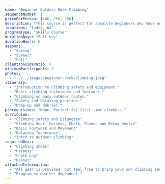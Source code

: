 ```yaml
---
name: "Beginner Outdoor Rock Climbing"
sequenceNumber: 1
pricePerPerson: [400, 250, 200]
description: "This course is perfect for absolute beginners who have no prior climbing experience, inside or outside. Participants will learn basic climbing techniques, safety protocols, and equipment use."
locations: "Index, WA"
programType: "Skills Course"
durationDays: "Full Day"
durationHours: 6
seasons:
  - "Spring"
  - "Summer"
  - "Fall"
clientToGuideRatio: 6
minimumParticipants: 2
photos:
  - "../../images/beginner-rock-climbing.jpeg"
itinerary:
  - "Introduction to climbing safety and equipment."
  - "Basic climbing techniques and footwork."
  - "Climbing on easy outdoor routes."
  - "Safety and belaying practice."
  - "Wrap-up and debrief."
prerequisites: "None. Perfect for first-time climbers."
curriculum:
  - "Climbing Safety and Etiquette"
  - "Climbing Gear: Harness, Chalk, Shoes, and Belay Device"
  - "Basic Footwork and Movement"
  - "Belaying Techniques"
  - "Intro to Outdoor Climbing"
requiredGear:
  - "Climbing shoes"
  - "Harness"
  - "Chalk bag"
  - "Helmet"
attachedInformation:
  - "All gear is provided, but feel free to bring your own climbing shoes if you have them."
  - "Program is weather dependent."
---
```

